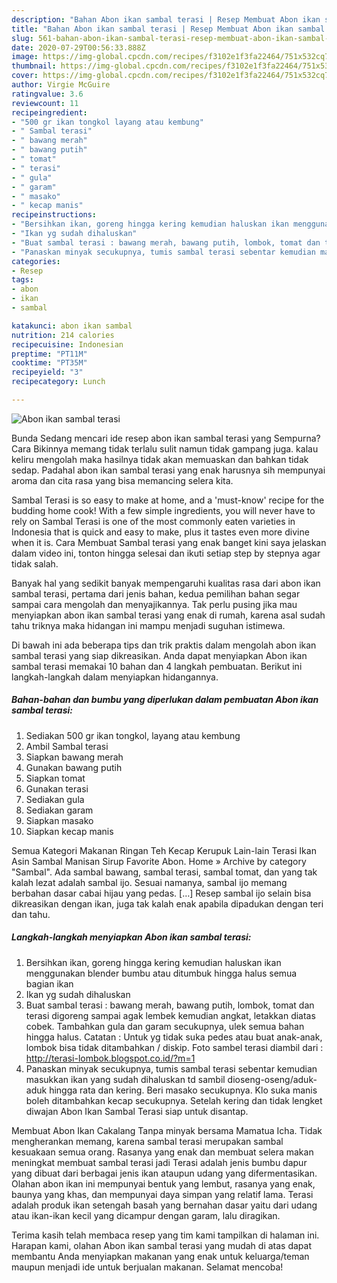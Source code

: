 ```yaml
---
description: "Bahan Abon ikan sambal terasi | Resep Membuat Abon ikan sambal terasi Yang Enak Banget"
title: "Bahan Abon ikan sambal terasi | Resep Membuat Abon ikan sambal terasi Yang Enak Banget"
slug: 561-bahan-abon-ikan-sambal-terasi-resep-membuat-abon-ikan-sambal-terasi-yang-enak-banget
date: 2020-07-29T00:56:33.888Z
image: https://img-global.cpcdn.com/recipes/f3102e1f3fa22464/751x532cq70/abon-ikan-sambal-terasi-foto-resep-utama.jpg
thumbnail: https://img-global.cpcdn.com/recipes/f3102e1f3fa22464/751x532cq70/abon-ikan-sambal-terasi-foto-resep-utama.jpg
cover: https://img-global.cpcdn.com/recipes/f3102e1f3fa22464/751x532cq70/abon-ikan-sambal-terasi-foto-resep-utama.jpg
author: Virgie McGuire
ratingvalue: 3.6
reviewcount: 11
recipeingredient:
- "500 gr ikan tongkol layang atau kembung"
- " Sambal terasi"
- " bawang merah"
- " bawang putih"
- " tomat"
- " terasi"
- " gula"
- " garam"
- " masako"
- " kecap manis"
recipeinstructions:
- "Bersihkan ikan, goreng hingga kering kemudian haluskan ikan menggunakan blender bumbu atau ditumbuk hingga halus semua bagian ikan"
- "Ikan yg sudah dihaluskan"
- "Buat sambal terasi : bawang merah, bawang putih, lombok, tomat dan terasi digoreng sampai agak lembek kemudian angkat, letakkan diatas cobek. Tambahkan gula dan garam secukupnya, ulek semua bahan hingga halus. Catatan : Untuk yg tidak suka pedes atau buat anak-anak, lombok bisa tidak ditambahkan / diskip. Foto sambel terasi diambil dari : http://terasi-lombok.blogspot.co.id/?m=1"
- "Panaskan minyak secukupnya, tumis sambal terasi sebentar kemudian masukkan ikan yang sudah dihaluskan td sambil dioseng-oseng/aduk-aduk hingga rata dan kering. Beri masako secukupnya. Klo suka manis boleh ditambahkan kecap secukupnya. Setelah kering dan tidak lengket diwajan Abon Ikan Sambal Terasi siap untuk disantap."
categories:
- Resep
tags:
- abon
- ikan
- sambal

katakunci: abon ikan sambal 
nutrition: 214 calories
recipecuisine: Indonesian
preptime: "PT11M"
cooktime: "PT35M"
recipeyield: "3"
recipecategory: Lunch

---
```



![Abon ikan sambal terasi](https://img-global.cpcdn.com/recipes/f3102e1f3fa22464/751x532cq70/abon-ikan-sambal-terasi-foto-resep-utama.jpg)

Bunda Sedang mencari ide resep abon ikan sambal terasi yang Sempurna? Cara Bikinnya memang tidak terlalu sulit namun tidak gampang juga. kalau keliru mengolah maka hasilnya tidak akan memuaskan dan bahkan tidak sedap. Padahal abon ikan sambal terasi yang enak harusnya sih mempunyai aroma dan cita rasa yang bisa memancing selera kita.

Sambal Terasi is so easy to make at home, and a &#39;must-know&#39; recipe for the budding home cook! With a few simple ingredients, you will never have to rely on Sambal Terasi is one of the most commonly eaten varieties in Indonesia that is quick and easy to make, plus it tastes even more divine when it is. Cara Membuat Sambal terasi yang enak banget kini saya jelaskan dalam video ini, tonton hingga selesai dan ikuti setiap step by stepnya agar tidak salah.

Banyak hal yang sedikit banyak mempengaruhi kualitas rasa dari abon ikan sambal terasi, pertama dari jenis bahan, kedua pemilihan bahan segar sampai cara mengolah dan menyajikannya. Tak perlu pusing jika mau menyiapkan abon ikan sambal terasi yang enak di rumah, karena asal sudah tahu triknya maka hidangan ini mampu menjadi suguhan istimewa.


Di bawah ini ada beberapa tips dan trik praktis dalam mengolah abon ikan sambal terasi yang siap dikreasikan. Anda dapat menyiapkan Abon ikan sambal terasi memakai 10 bahan dan 4 langkah pembuatan. Berikut ini langkah-langkah dalam menyiapkan hidangannya.

<!--inarticleads1-->

##### Bahan-bahan dan bumbu yang diperlukan dalam pembuatan Abon ikan sambal terasi:

1. Sediakan 500 gr ikan tongkol, layang atau kembung
1. Ambil  Sambal terasi
1. Siapkan  bawang merah
1. Gunakan  bawang putih
1. Siapkan  tomat
1. Gunakan  terasi
1. Sediakan  gula
1. Sediakan  garam
1. Siapkan  masako
1. Siapkan  kecap manis


Semua Kategori Makanan Ringan Teh Kecap Kerupuk Lain-lain Terasi Ikan Asin Sambal Manisan Sirup Favorite Abon. Home » Archive by category &#34;Sambal&#34;. Ada sambal bawang, sambal terasi, sambal tomat, dan yang tak kalah lezat adalah sambal ijo. Sesuai namanya, sambal ijo memang berbahan dasar cabai hijau yang pedas. […] Resep sambal ijo selain bisa dikreasikan dengan ikan, juga tak kalah enak apabila dipadukan dengan teri dan tahu. 

<!--inarticleads2-->

##### Langkah-langkah menyiapkan Abon ikan sambal terasi:

1. Bersihkan ikan, goreng hingga kering kemudian haluskan ikan menggunakan blender bumbu atau ditumbuk hingga halus semua bagian ikan
1. Ikan yg sudah dihaluskan
1. Buat sambal terasi : bawang merah, bawang putih, lombok, tomat dan terasi digoreng sampai agak lembek kemudian angkat, letakkan diatas cobek. Tambahkan gula dan garam secukupnya, ulek semua bahan hingga halus. Catatan : Untuk yg tidak suka pedes atau buat anak-anak, lombok bisa tidak ditambahkan / diskip. Foto sambel terasi diambil dari : http://terasi-lombok.blogspot.co.id/?m=1
1. Panaskan minyak secukupnya, tumis sambal terasi sebentar kemudian masukkan ikan yang sudah dihaluskan td sambil dioseng-oseng/aduk-aduk hingga rata dan kering. Beri masako secukupnya. Klo suka manis boleh ditambahkan kecap secukupnya. Setelah kering dan tidak lengket diwajan Abon Ikan Sambal Terasi siap untuk disantap.


Membuat Abon Ikan Cakalang Tanpa minyak bersama Mamatua Icha. Tidak mengherankan memang, karena sambal terasi merupakan sambal kesuakaan semua orang. Rasanya yang enak dan membuat selera makan meningkat membuat sambal terasi jadi Terasi adalah jenis bumbu dapur yang dibuat dari berbagai jenis ikan ataupun udang yang difermentasikan. Olahan abon ikan ini mempunyai bentuk yang lembut, rasanya yang enak, baunya yang khas, dan mempunyai daya simpan yang relatif lama. Terasi adalah produk ikan setengah basah yang bernahan dasar yaitu dari udang atau ikan-ikan kecil yang dicampur dengan garam, lalu diragikan. 

Terima kasih telah membaca resep yang tim kami tampilkan di halaman ini. Harapan kami, olahan Abon ikan sambal terasi yang mudah di atas dapat membantu Anda menyiapkan makanan yang enak untuk keluarga/teman maupun menjadi ide untuk berjualan makanan. Selamat mencoba!
